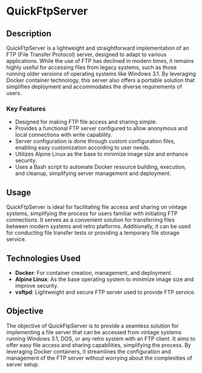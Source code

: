 
# QuickFtpServer

## Description
QuickFtpServer is a lightweight and straightforward implementation of an FTP (File Transfer Protocol) server, designed to adapt to various applications. While the use of FTP has declined in modern times, it remains highly useful for accessing files from legacy systems, such as those running older versions of operating systems like Windows 3.1. By leveraging Docker container technology, this server also offers a portable solution that simplifies deployment and accommodates the diverse requirements of users.

### Key Features
- Designed for making FTP file access and sharing simple.
- Provides a functional FTP server configured to allow anonymous and local connections with write capability.
- Server configuration is done through custom configuration files, enabling easy customization according to user needs.
- Utilizes Alpine Linux as the base to minimize image size and enhance security.
- Uses a Bash script to automate Docker resource building, execution, and cleanup, simplifying server management and deployment.

## Usage
QuickFtpServer is ideal for facilitating file access and sharing on vintage systems, simplifying the process for users familiar with initiating FTP connections. It serves as a convenient solution for transferring files between modern systems and retro platforms. Additionally, it can be used for conducting file transfer tests or providing a temporary file storage service.

## Technologies Used
- **Docker**: For container creation, management, and deployment.
- **Alpine Linux**: As the base operating system to minimize image size and improve security.
- **vsftpd**: Lightweight and secure FTP server used to provide FTP service.

## Objective
The objective of QuickFtpServer is to provide a seamless solution for implementing a file server that can be accessed from vintage systems running Windows 3.1, DOS, or any retro system with an FTP client. It aims to offer easy file access and sharing capabilities, simplifying the process. By leveraging Docker containers, it streamlines the configuration and management of the FTP server without worrying about the complexities of server setup.
